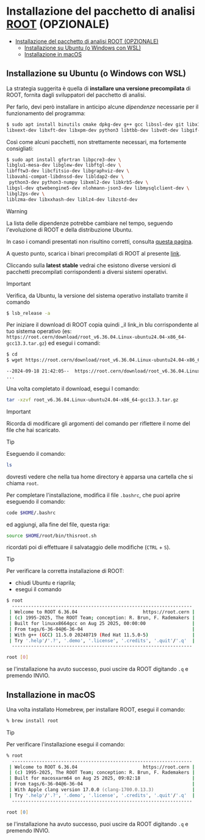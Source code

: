 # Installazione del pacchetto di analisi [ROOT](https://root.cern/) (OPZIONALE)

- [Installazione del pacchetto di analisi ROOT (OPZIONALE)](#installazione-del-pacchetto-di-analisi-root-opzionale)
  - [Installazione su Ubuntu (o Windows con WSL)](#installazione-su-ubuntu-o-windows-con-wsl)
  - [Installazione in macOS](#installazione-in-macos)

## Installazione su Ubuntu (o Windows con WSL)

La strategia suggerita è quella di **installare una versione precompilata** di ROOT, fornita dagli sviluppatori del
pacchetto di analisi.

Per farlo, devi però installare in anticipo alcune _dipendenze_ necessarie per il funzionamento del programma:

```bash
$ sudo apt install binutils cmake dpkg-dev g++ gcc libssl-dev git libx11-dev \
libxext-dev libxft-dev libxpm-dev python3 libtbb-dev libvdt-dev libgif-dev
```

Così come alcuni pacchetti, non strettamente necessari, ma fortemente consigliati:

```bash
$ sudo apt install gfortran libpcre3-dev \
libglu1-mesa-dev libglew-dev libftgl-dev \
libfftw3-dev libcfitsio-dev libgraphviz-dev \
libavahi-compat-libdnssd-dev libldap2-dev \
 python3-dev python3-numpy libxml2-dev libkrb5-dev \
libgsl-dev qtwebengine5-dev nlohmann-json3-dev libmysqlclient-dev \
libgl2ps-dev \
liblzma-dev libxxhash-dev liblz4-dev libzstd-dev
```

> [!WARNING]
> La lista delle dipendenze potrebbe cambiare nel tempo, seguendo l'evoluzione di ROOT e della distribuzione Ubuntu.
>
> In caso i comandi presentati non risultino corretti, consulta
> [questa pagina](https://root.cern/install/dependencies/).

A questo punto, scarica i binari precompilati di ROOT al presente [link](https://root.cern/install/all_releases/).

Cliccando sulla **latest stable** vedrai che esistono diverse versioni di pacchetti precompilati corrispondenti a
diversi sistemi operativi.

> [!IMPORTANT]
> Verifica, da Ubuntu, la versione del sistema operativo installato tramite il comando
>
> ```bash
> $ lsb_release -a
> ```

Per iniziare il download di ROOT copia quindi _il link_in blu corrispondente al tuo sistema operativo (es:
`https://root.cern/download/root_v6.36.04.Linux-ubuntu24.04-x86_64-gcc13.3.tar.gz`) ed esegui i comandi:

```bash
$ cd
$ wget https://root.cern/download/root_v6.36.04.Linux-ubuntu24.04-x86_64-gcc13.3.tar.gz

--2024-09-18 21:42:05--  https://root.cern/download/root_v6.36.04.Linux-ubuntu24.04-x86_64-gcc13.3.tar.gz
...
```

Una volta completato il download, esegui l comando:

```bash
tar -xzvf root_v6.36.04.Linux-ubuntu24.04-x86_64-gcc13.3.tar.gz
```

> [!IMPORTANT]
> Ricorda di modificare gli argomenti del comando per riflettere il nome del file che hai scaricato.

> [!TIP]
> Eseguendo il comando:
>
> ```bash
> ls
> ```
>
> dovresti vedere che nella tua home directory è apparsa una cartella che si chiama `root`.

Per completare l'installazione, modifica il file `.bashrc`, che puoi aprire eseguendo il comando:

```bash
code $HOME/.bashrc
```

ed aggiungi, alla fine del file, questa riga:

```bash
source $HOME/root/bin/thisroot.sh
```

ricordati poi di effettuare il salvataggio delle modifiche (`CTRL` + `S`).

> [!TIP]
> Per verificare la corretta installazione di ROOT:
>
> - chiudi Ubuntu e riaprila;
> - esegui il comando
>
> ```bash
> $ root
>   ------------------------------------------------------------------
>  | Welcome to ROOT 6.36.04                        https://root.cern |
>  | (c) 1995-2025, The ROOT Team; conception: R. Brun, F. Rademakers |
>  | Built for linuxx8664gcc on Aug 25 2025, 00:00:00                 |
>  | From tags/6-36-04@6-36-04                                        |
>  | With g++ (GCC) 11.5.0 20240719 (Red Hat 11.5.0-5)                |
>  | Try '.help'/'.?', '.demo', '.license', '.credits', '.quit'/'.q'  |
>   ------------------------------------------------------------------
> 
> root [0] 
> ```
>
> se l'installazione ha avuto successo, puoi uscire da ROOT digitando `.q` e premendo INVIO.

## Installazione in macOS

Una volta installato Homebrew, per installare ROOT, esegui il comando:

```zsh
% brew install root
```

> [!TIP]
> Per verificare l'installazione esegui il comando:
>
> ```zsh
> % root
>   ------------------------------------------------------------------
>  | Welcome to ROOT 6.36.04                        https://root.cern |
>  | (c) 1995-2025, The ROOT Team; conception: R. Brun, F. Rademakers |
>  | Built for macosxarm64 on Aug 25 2025, 09:02:18                   |
>  | From tags/6-36-04@6-36-04                                        |
>  | With Apple clang version 17.0.0 (clang-1700.0.13.3)              |
>  | Try '.help'/'.?', '.demo', '.license', '.credits', '.quit'/'.q'  |
>   ------------------------------------------------------------------
> 
> root [0] 
> ```
>
> se l'installazione ha avuto successo, puoi uscire da ROOT digitando `.q` e premendo INVIO.
